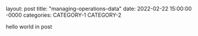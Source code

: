 layout: post
title: "managing-operations-data"
date: 2022-02-22 15:00:00 -0000
categories: CATEGORY-1 CATEGORY-2

hello world in post

